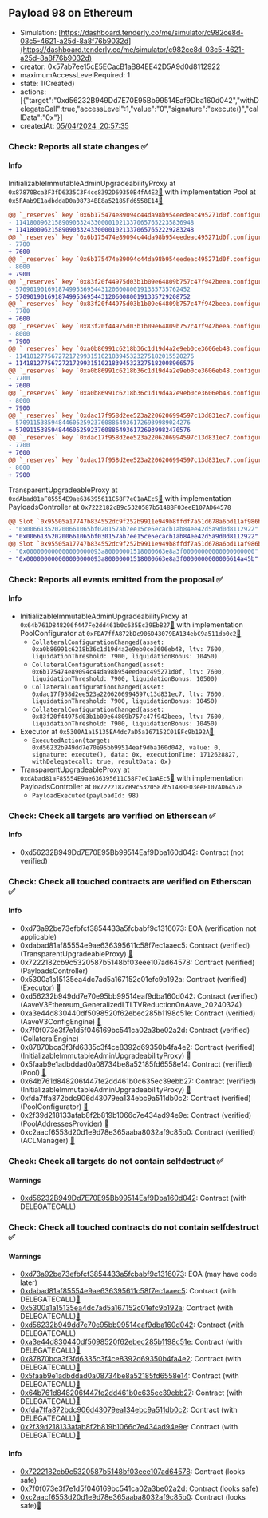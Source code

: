 ## Payload 98 on Ethereum

- Simulation: [https://dashboard.tenderly.co/me/simulator/c982ce8d-03c5-4621-a25d-8a8f76b9032d](https://dashboard.tenderly.co/me/simulator/c982ce8d-03c5-4621-a25d-8a8f76b9032d)
- creator: 0x57ab7ee15cE5ECacB1aB84EE42D5A9d0d8112922
- maximumAccessLevelRequired: 1
- state: 1(Created)
- actions: [{"target":"0xd56232B949Dd7E70E95Bb99514Eaf9Dba160d042","withDelegateCall":true,"accessLevel":1,"value":"0","signature":"execute()","callData":"0x"}]
- createdAt: [05/04/2024, 20:57:35](https://etherscan.io/tx/0xb072b7ede6ea1d098c869d1d76f2cd745fdf7c2571742f80d73b0ffe85d56e52)

### Check: Reports all state changes :white_check_mark:

#### Info


InitializableImmutableAdminUpgradeabilityProxy at `0x87870Bca3F3fD6335C3F4ce8392D69350B4fA4E2`[:ghost:](https://github.com/bgd-labs/aave-address-book "AaveV3Ethereum.POOL") with implementation Pool at `0x5FAab9E1adbddaD0a08734BE8a52185Fd6558E14`[:ghost:](https://github.com/bgd-labs/aave-address-book "AaveV3Ethereum.POOL_IMPL")
```diff
@@ `_reserves` key `0x6b175474e89094c44da98b954eedeac495271d0f.configuration.data` @@
- 11418009621589090332433000010213370657652235836948
+ 11418009621589090332433000010213370657652229283248
@@ `_reserves` key `0x6b175474e89094c44da98b954eedeac495271d0f.configuration.data_decoded.ltv` @@
- 7700
+ 7600
@@ `_reserves` key `0x6b175474e89094c44da98b954eedeac495271d0f.configuration.data_decoded.liquidationThreshold` @@
- 8000
+ 7900
@@ `_reserves` key `0x83f20f44975d03b1b09e64809b757c47f942beea.configuration.data` @@
- 5709019016918749953695443120600800191335735762452
+ 5709019016918749953695443120600800191335729208752
@@ `_reserves` key `0x83f20f44975d03b1b09e64809b757c47f942beea.configuration.data_decoded.ltv` @@
- 7700
+ 7600
@@ `_reserves` key `0x83f20f44975d03b1b09e64809b757c47f942beea.configuration.data_decoded.liquidationThreshold` @@
- 8000
+ 7900
@@ `_reserves` key `0xa0b86991c6218b36c1d19d4a2e9eb0ce3606eb48.configuration.data` @@
- 11418127756727217299315102183945323275182015520276
+ 11418127756727217299315102183945323275182008966576
@@ `_reserves` key `0xa0b86991c6218b36c1d19d4a2e9eb0ce3606eb48.configuration.data_decoded.ltv` @@
- 7700
+ 7600
@@ `_reserves` key `0xa0b86991c6218b36c1d19d4a2e9eb0ce3606eb48.configuration.data_decoded.liquidationThreshold` @@
- 8000
+ 7900
@@ `_reserves` key `0xdac17f958d2ee523a2206206994597c13d831ec7.configuration.data` @@
- 5709115385948446052592376088649361726939989024276
+ 5709115385948446052592376088649361726939982470576
@@ `_reserves` key `0xdac17f958d2ee523a2206206994597c13d831ec7.configuration.data_decoded.ltv` @@
- 7700
+ 7600
@@ `_reserves` key `0xdac17f958d2ee523a2206206994597c13d831ec7.configuration.data_decoded.liquidationThreshold` @@
- 8000
+ 7900
```

TransparentUpgradeableProxy at `0xdAbad81aF85554E9ae636395611C58F7eC1aAEc5`[:ghost:](https://github.com/bgd-labs/aave-address-book "GovernanceV3Ethereum.PAYLOADS_CONTROLLER") with implementation PayloadsController at `0x7222182cB9c5320587b5148BF03eeE107AD64578`
```diff
@@ Slot `0x95505a17747b834552dc9f252b9911e949b8ffdf7a51d678a6bd11af986b15de` @@
- "0x006613520200661065bf020157ab7ee15ce5ecacb1ab84ee42d5a9d0d8112922"
+ "0x006613520200661065bf030157ab7ee15ce5ecacb1ab84ee42d5a9d0d8112922"
@@ Slot `0x95505a17747b834552dc9f252b9911e949b8ffdf7a51d678a6bd11af986b15df` @@
- "0x000000000000000000093a80000001518000663e8a3f00000000000000000000"
+ "0x000000000000000000093a80000001518000663e8a3f0000000000006614a45b"
```


### Check: Reports all events emitted from the proposal :white_check_mark:

#### Info

- InitializableImmutableAdminUpgradeabilityProxy at `0x64b761D848206f447Fe2dd461b0c635Ec39EbB27`[:ghost:](https://github.com/bgd-labs/aave-address-book "AaveV3Ethereum.POOL_CONFIGURATOR") with implementation PoolConfigurator at `0xFDA7ffA872bDc906D43079EA134ebC9a511db0c2`[:ghost:](https://github.com/bgd-labs/aave-address-book "AaveV3Ethereum.POOL_CONFIGURATOR_IMPL")
  - `CollateralConfigurationChanged(asset: 0xa0b86991c6218b36c1d19d4a2e9eb0ce3606eb48, ltv: 7600, liquidationThreshold: 7900, liquidationBonus: 10450)`
  - `CollateralConfigurationChanged(asset: 0x6b175474e89094c44da98b954eedeac495271d0f, ltv: 7600, liquidationThreshold: 7900, liquidationBonus: 10500)`
  - `CollateralConfigurationChanged(asset: 0xdac17f958d2ee523a2206206994597c13d831ec7, ltv: 7600, liquidationThreshold: 7900, liquidationBonus: 10450)`
  - `CollateralConfigurationChanged(asset: 0x83f20f44975d03b1b09e64809b757c47f942beea, ltv: 7600, liquidationThreshold: 7900, liquidationBonus: 10450)`
- Executor at `0x5300A1a15135EA4dc7aD5a167152C01EFc9b192A`[:ghost:](https://github.com/bgd-labs/aave-address-book "AaveV2Ethereum.POOL_ADMIN, AaveV2EthereumAMM.POOL_ADMIN, AaveV3Ethereum.ACL_ADMIN, GovernanceV3Ethereum.EXECUTOR_LVL_1")
  - `ExecutedAction(target: 0xd56232b949dd7e70e95bb99514eaf9dba160d042, value: 0, signature: execute(), data: 0x, executionTime: 1712628827, withDelegatecall: true, resultData: 0x)`
- TransparentUpgradeableProxy at `0xdAbad81aF85554E9ae636395611C58F7eC1aAEc5`[:ghost:](https://github.com/bgd-labs/aave-address-book "GovernanceV3Ethereum.PAYLOADS_CONTROLLER") with implementation PayloadsController at `0x7222182cB9c5320587b5148BF03eeE107AD64578`
  - `PayloadExecuted(payloadId: 98)`

### Check: Check all targets are verified on Etherscan :white_check_mark:

#### Info

- 0xd56232B949Dd7E70E95Bb99514Eaf9Dba160d042: Contract (not verified) 

### Check: Check all touched contracts are verified on Etherscan :white_check_mark:

#### Info

- 0xd73a92be73efbfcf3854433a5fcbabf9c1316073: EOA (verification not applicable)
- 0xdabad81af85554e9ae636395611c58f7ec1aaec5: Contract (verified) (TransparentUpgradeableProxy) [:ghost:](https://github.com/bgd-labs/aave-address-book "GovernanceV3Ethereum.PAYLOADS_CONTROLLER")
- 0x7222182cb9c5320587b5148bf03eee107ad64578: Contract (verified) (PayloadsController) 
- 0x5300a1a15135ea4dc7ad5a167152c01efc9b192a: Contract (verified) (Executor) [:ghost:](https://github.com/bgd-labs/aave-address-book "AaveV2Ethereum.POOL_ADMIN, AaveV2EthereumAMM.POOL_ADMIN, AaveV3Ethereum.ACL_ADMIN, GovernanceV3Ethereum.EXECUTOR_LVL_1")
- 0xd56232b949dd7e70e95bb99514eaf9dba160d042: Contract (verified) (AaveV3Ethereum_GeneralizedLTLTVReductionOnAave_20240324) 
- 0xa3e44d830440df5098520f62ebec285b1198c51e: Contract (verified) (AaveV3ConfigEngine) [:ghost:](https://github.com/bgd-labs/aave-address-book "AaveV3Ethereum.CONFIG_ENGINE")
- 0x7f0f073e3f7e1d5f046169bc541ca02a3be02a2d: Contract (verified) (CollateralEngine) 
- 0x87870bca3f3fd6335c3f4ce8392d69350b4fa4e2: Contract (verified) (InitializableImmutableAdminUpgradeabilityProxy) [:ghost:](https://github.com/bgd-labs/aave-address-book "AaveV3Ethereum.POOL")
- 0x5faab9e1adbddad0a08734be8a52185fd6558e14: Contract (verified) (Pool) [:ghost:](https://github.com/bgd-labs/aave-address-book "AaveV3Ethereum.POOL_IMPL")
- 0x64b761d848206f447fe2dd461b0c635ec39ebb27: Contract (verified) (InitializableImmutableAdminUpgradeabilityProxy) [:ghost:](https://github.com/bgd-labs/aave-address-book "AaveV3Ethereum.POOL_CONFIGURATOR")
- 0xfda7ffa872bdc906d43079ea134ebc9a511db0c2: Contract (verified) (PoolConfigurator) [:ghost:](https://github.com/bgd-labs/aave-address-book "AaveV3Ethereum.POOL_CONFIGURATOR_IMPL")
- 0x2f39d218133afab8f2b819b1066c7e434ad94e9e: Contract (verified) (PoolAddressesProvider) [:ghost:](https://github.com/bgd-labs/aave-address-book "AaveV3Ethereum.POOL_ADDRESSES_PROVIDER")
- 0xc2aacf6553d20d1e9d78e365aaba8032af9c85b0: Contract (verified) (ACLManager) [:ghost:](https://github.com/bgd-labs/aave-address-book "AaveV3Ethereum.ACL_MANAGER")

### Check: Check all targets do not contain selfdestruct :white_check_mark:

#### Warnings

- [0xd56232B949Dd7E70E95Bb99514Eaf9Dba160d042](https://etherscan.io/address/0xd56232B949Dd7E70E95Bb99514Eaf9Dba160d042): Contract (with DELEGATECALL)

### Check: Check all touched contracts do not contain selfdestruct :white_check_mark:

#### Warnings

- [0xd73a92be73efbfcf3854433a5fcbabf9c1316073](https://etherscan.io/address/0xd73a92be73efbfcf3854433a5fcbabf9c1316073): EOA (may have code later)
- [0xdabad81af85554e9ae636395611c58f7ec1aaec5](https://etherscan.io/address/0xdabad81af85554e9ae636395611c58f7ec1aaec5): Contract (with DELEGATECALL)[:ghost:](https://github.com/bgd-labs/aave-address-book "GovernanceV3Ethereum.PAYLOADS_CONTROLLER")
- [0x5300a1a15135ea4dc7ad5a167152c01efc9b192a](https://etherscan.io/address/0x5300a1a15135ea4dc7ad5a167152c01efc9b192a): Contract (with DELEGATECALL)[:ghost:](https://github.com/bgd-labs/aave-address-book "AaveV2Ethereum.POOL_ADMIN, AaveV2EthereumAMM.POOL_ADMIN, AaveV3Ethereum.ACL_ADMIN, GovernanceV3Ethereum.EXECUTOR_LVL_1")
- [0xd56232b949dd7e70e95bb99514eaf9dba160d042](https://etherscan.io/address/0xd56232b949dd7e70e95bb99514eaf9dba160d042): Contract (with DELEGATECALL)
- [0xa3e44d830440df5098520f62ebec285b1198c51e](https://etherscan.io/address/0xa3e44d830440df5098520f62ebec285b1198c51e): Contract (with DELEGATECALL)[:ghost:](https://github.com/bgd-labs/aave-address-book "AaveV3Ethereum.CONFIG_ENGINE")
- [0x87870bca3f3fd6335c3f4ce8392d69350b4fa4e2](https://etherscan.io/address/0x87870bca3f3fd6335c3f4ce8392d69350b4fa4e2): Contract (with DELEGATECALL)[:ghost:](https://github.com/bgd-labs/aave-address-book "AaveV3Ethereum.POOL")
- [0x5faab9e1adbddad0a08734be8a52185fd6558e14](https://etherscan.io/address/0x5faab9e1adbddad0a08734be8a52185fd6558e14): Contract (with DELEGATECALL)[:ghost:](https://github.com/bgd-labs/aave-address-book "AaveV3Ethereum.POOL_IMPL")
- [0x64b761d848206f447fe2dd461b0c635ec39ebb27](https://etherscan.io/address/0x64b761d848206f447fe2dd461b0c635ec39ebb27): Contract (with DELEGATECALL)[:ghost:](https://github.com/bgd-labs/aave-address-book "AaveV3Ethereum.POOL_CONFIGURATOR")
- [0xfda7ffa872bdc906d43079ea134ebc9a511db0c2](https://etherscan.io/address/0xfda7ffa872bdc906d43079ea134ebc9a511db0c2): Contract (with DELEGATECALL)[:ghost:](https://github.com/bgd-labs/aave-address-book "AaveV3Ethereum.POOL_CONFIGURATOR_IMPL")
- [0x2f39d218133afab8f2b819b1066c7e434ad94e9e](https://etherscan.io/address/0x2f39d218133afab8f2b819b1066c7e434ad94e9e): Contract (with DELEGATECALL)[:ghost:](https://github.com/bgd-labs/aave-address-book "AaveV3Ethereum.POOL_ADDRESSES_PROVIDER")

#### Info

- [0x7222182cb9c5320587b5148bf03eee107ad64578](https://etherscan.io/address/0x7222182cb9c5320587b5148bf03eee107ad64578): Contract (looks safe)
- [0x7f0f073e3f7e1d5f046169bc541ca02a3be02a2d](https://etherscan.io/address/0x7f0f073e3f7e1d5f046169bc541ca02a3be02a2d): Contract (looks safe)
- [0xc2aacf6553d20d1e9d78e365aaba8032af9c85b0](https://etherscan.io/address/0xc2aacf6553d20d1e9d78e365aaba8032af9c85b0): Contract (looks safe)[:ghost:](https://github.com/bgd-labs/aave-address-book "AaveV3Ethereum.ACL_MANAGER")

